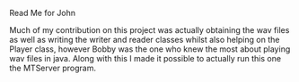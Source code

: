 Read Me for John

Much of my contribution on this project was actually obtaining the wav files as well as writing the writer and reader classes
whilst also helping on the Player class, however Bobby was the one who knew the most about playing wav files in java. Along with
this I made it possible to actually run this one the MTServer program.
